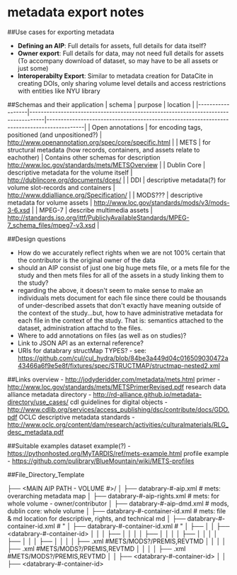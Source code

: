 metadata export notes
=====================

##Use cases for exporting metadata
- **Defining an AIP**: Full details for assets, full details for data itself?
- **Owner export**: Full details for data, may not need full details for assets (To accompany download of dataset, so may have to be all assets or just some)
- **Interoperabilty Export**: Similar to metadata creation for DataCite in creating DOIs, only sharing volume level details and access restrictions with entities like NYU library 


##Schemas and their application
| schema           | purpose                                                                           | location                                                                                  |
|------------------|-----------------------------------------------------------------------------------|-------------------------------------------------------------------------------------------|
| Open annotations | for encoding tags, positioned (and unpositioned?)                                 | http://www.openannotation.org/spec/core/specific.html                                     |
| METS             | for structural metadata (how records, containers, and assets relate to eachother) | Contains other schemas for description http://www.loc.gov/standards/mets/METSOverview     |
| Dublin Core      | descriptive metadata for the volume itself                                        | http://dublincore.org/documents/dces/                                                     |
| DDI              | descriptive metadata(?) for volume slot-records and containers                    | http://www.ddialliance.org/Specification/                                                 |
| MODS???          | descriptive metadata for volume assets                                            | http://www.loc.gov/standards/mods/v3/mods-3-6.xsd                                         |
| MPEG-7           | describe multimedia assets                                                        | http://standards.iso.org/ittf/PubliclyAvailableStandards/MPEG-7_schema_files/mpeg7-v3.xsd |

##Design questions
- How do we accurately reflect rights when we are not 100% certain that the contributor is the original owner of the data
- should an AIP consist of just one big huge mets file, or a mets file for the study and then mets files for all of the assets in a study linking them to the study?
- regarding the above, it doesn't seem to make sense to make an individuals mets document for each file since there could be thousands of under-described assets that don't exactly have meaning outside of the context of the study...but, how to have administrative metadata for each file in the context of the study. That is: semantics attached to the dataset, administration attachd to the files.
- Where to add annotations on files (as well as on studies)?
- Link to JSON API as an external reference?
- URIs for databrary structMap TYPES? - see: https://github.com/cul/cul_hydra/blob/84be3a449d04c016509030472a43466a6f9e5e8f/fixtures/spec/STRUCTMAP/structmap-nested2.xml

##Links
overview - http://jodyderidder.com/metadata/mets.html
primer - http://www.loc.gov/standards/mets/METSPrimerRevised.pdf
research data alliance metadata directory - http://rd-alliance.github.io/metadata-directory/use_cases/
cdl guidelines for digital objects - http://www.cdlib.org/services/access_publishing/dsc/contribute/docs/GDO.pdf
OCLC descriptive metadata standards - http://www.oclc.org/content/dam/research/activities/culturalmaterials/RLG_desc_metadata.pdf


##Suitable examples
dataset example(?) - https://pythonhosted.org/MyTARDIS/ref/mets-example.html
profile example - https://github.com/pulibrary/BlueMountain/wiki/METS-profiles


##File_Directory_Template

├── <MAIN AIP PATH - VOLUME #>/
│   ├── databrary-#-aip.xml           # mets: overarching metadata map
│   ├── databrary-#-aip-rights.xml    # mets: for whole volume - owner/contributor
│   ├── databrary-#-aip-dmd.xml       # mods, dublin core: whole volume
│   ├── databrary-#-container-id.xml  # mets: file & md location for descriptive, rights, and technical md
│   ├── databrary-#-container-id.xml  # "
│   ├── databrary-#-container-id.xml  # "
│   ├── <ASSETS>
│   │   ├── <databrary-#-container-id>
│   │   │   ├── <data>
│   │   │   │    ├── <vol>_<container>_<asset> 
│   │   │   │    ├── <vol>_<container>_<asset>
│   │   │   │    ├── <vol>_<container>_<asset>
│   │   │   ├── <metadata>
│   │   │   │    ├── <vol>_<container>_<asset>.xml #METS/MODS?/PREMIS,REVTMD
│   │   │   │    ├── <vol>_<container>_<asset>.xml #METS/MODS?/PREMIS,REVTMD
│   │   │   │    ├── <vol>_<container>_<asset>.xml #METS/MODS?/PREMIS,REVTMD
│   │   ├── <databrary-#-container-id>
│   │   ├── <databrary-#-container-id>